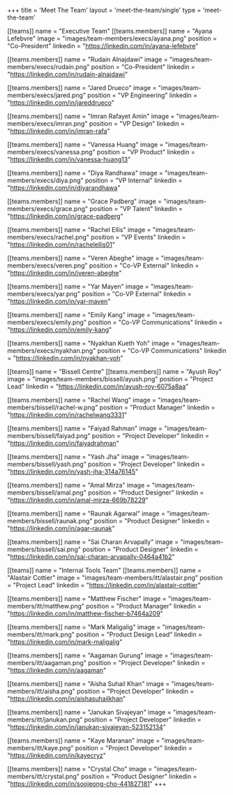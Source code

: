 +++
title = 'Meet The Team'
layout = 'meet-the-team/single'
type = 'meet-the-team'

[[teams]]
name = "Executive Team"
[[teams.members]]
name = "Ayana Lefebvre"
image = "images/team-members/execs/ayana.png"
position = "Co-President"
linkedin = "https://linkedin.com/in/ayana-lefebvre"

[[teams.members]]
name = "Rudain Alnajdawi"
image = "images/team-members/execs/rudain.png"
position = "Co-President"
linkedin = "https://linkedin.com/in/rudain-alnajdawi"

[[teams.members]]
name = "Jared Drueco"
image = "images/team-members/execs/jared.png"
position = "VP Engineering"
linkedin = "https://linkedin.com/in/jareddrueco"

[[teams.members]]
name = "Imran Rafayet Amin"
image = "images/team-members/execs/imran.png"
position = "VP Design"
linkedin = "https://linkedin.com/in/imran-rafa"

[[teams.members]]
name = "Vanessa Huang"
image = "images/team-members/execs/vanessa.png"
position = "VP Product"
linkedin = "https://linkedin.com/in/vanessa-huang13"

[[teams.members]]
name = "Diya Randhawa"
image = "images/team-members/execs/diya.png"
position = "VP Internal"
linkedin = "https://linkedin.com/in/diyarandhawa"

[[teams.members]]
name = "Grace Padberg"
image = "images/team-members/execs/grace.png"
position = "VP Talent"
linkedin = "https://linkedin.com/in/grace-padberg"

[[teams.members]]
name = "Rachel Ellis"
image = "images/team-members/execs/rachel.png"
position = "VP Events"
linkedin = "https://linkedin.com/in/rachelellis01"

[[teams.members]]
name = "Veren Abeghe"
image = "images/team-members/execs/veren.png"
position = "Co-VP External"
linkedin = "https://linkedin.com/in/iveren-abeghe"

[[teams.members]]
name = "Yar Mayen"
image = "images/team-members/execs/yar.png"
position = "Co-VP External"
linkedin = "https://linkedin.com/in/yar-mayen"

[[teams.members]]
name = "Emily Kang"
image = "images/team-members/execs/emily.png"
position = "Co-VP Communications"
linkedin = "https://linkedin.com/in/emily-kang"

[[teams.members]]
name = "Nyakhan Kueth Yoh"
image = "images/team-members/execs/nyakhan.png"
position = "Co-VP Communications"
linkedin = "https://linkedin.com/in/nyakhan-yoh"

[[teams]]
name = "Bissell Centre"
[[teams.members]]
name = "Ayush Roy"
image = "images/team-members/bissell/ayush.png"
position = "Project Lead"
linkedin = "https://linkedin.com/in/ayush-roy-6075a8aa"

[[teams.members]]
name = "Rachel Wang"
image = "images/team-members/bissell/rachel-w.png"
position = "Product Manager"
linkedin = "https://linkedin.com/in/rachelwang3331"

[[teams.members]]
name = "Faiyad Rahman"
image = "images/team-members/bissell/faiyad.png"
position = "Project Developer"
linkedin = "https://linkedin.com/in/faiyadrahman"

[[teams.members]]
name = "Yash Jha"
image = "images/team-members/bissell/yash.png"
position = "Project Developer"
linkedin = "https://linkedin.com/in/yash-jha-314a76145"

[[teams.members]]
name = "Amal Mirza"
image = "images/team-members/bissell/amal.png"
position = "Product Designer"
linkedin = "https://linkedin.com/in/amal-mirza-669b78229"

[[teams.members]]
name = "Raunak Agarwal"
image = "images/team-members/bissell/raunak.png"
position = "Product Designer"
linkedin = "https://linkedin.com/in/agar-raunak"

[[teams.members]]
name = "Sai Charan Arvapally"
image = "images/team-members/bissell/sai.png"
position = "Product Designer"
linkedin = "https://linkedin.com/in/sai-charan-arvapally-0464a41b2"

[[teams]]
name = "Internal Tools Team"
[[teams.members]]
name = "Alastair Cottier"
image = "images/team-members/itt/alastair.png"
position = "Project Lead"
linkedin = "https://linkedin.com/in/alastair-cottier"

[[teams.members]]
name = "Matthew Fischer"
image = "images/team-members/itt/matthew.png"
position = "Product Manager"
linkedin = "https://linkedin.com/in/matthew-fischer-b7464a209"

[[teams.members]]
name = "Mark Maligalig"
image = "images/team-members/itt/mark.png"
position = "Product Design Lead"
linkedin = "https://linkedin.com/in/mark-maligalig"

[[teams.members]]
name = "Aagaman Gurung"
image = "images/team-members/itt/aagaman.png"
position = "Project Developer"
linkedin = "https://linkedin.com/in/aagaman"

[[teams.members]]
name = "Aisha Suhail Khan"
image = "images/team-members/itt/aisha.png"
position = "Project Developer"
linkedin = "https://linkedin.com/in/aishasuhailkhan"

[[teams.members]]
name = "Janukan Sivajeyan"
image = "images/team-members/itt/janukan.png"
position = "Project Developer"
linkedin = "https://linkedin.com/in/janukan-sivajeyan-523152134"

[[teams.members]]
name = "Kaye Maranan"
image = "images/team-members/itt/kaye.png"
position = "Project Developer"
linkedin = "https://linkedin.com/in/kayecryz"

[[teams.members]]
name = "Crystal Cho"
image = "images/team-members/itt/crystal.png"
position = "Product Designer"
linkedin = "https://linkedin.com/in/soojeong-cho-441827181"
+++
